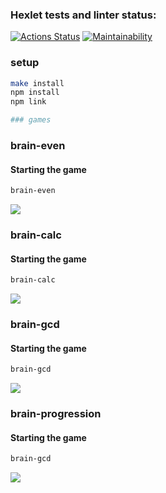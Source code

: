 ### Hexlet tests and linter status:
[![Actions Status](https://github.com/rizhik356/frontend-project-44/workflows/hexlet-check/badge.svg)](https://github.com/rizhik356/frontend-project-44/actions)
[![Maintainability](https://api.codeclimate.com/v1/badges/2bfba918a065448242d2/maintainability)](https://codeclimate.com/github/rizhik356/frontend-project-44/maintainability)

### setup

```bash
make install
npm install
npm link
```

```bash
### games
```
###  brain-even

#### Starting the game

```bash
brain-even
```

<a href="https://asciinema.org/a/CjvLqEz7NLIvV8Fmbks5kYDpL" target="_blank"><img src="https://asciinema.org/a/CjvLqEz7NLIvV8Fmbks5kYDpL.svg" /></a>

###  brain-calc

#### Starting the game

```bash
brain-calc
```

<a href="https://asciinema.org/a/VPjyl2Xoptuggif7E3fQUCi91" target="_blank"><img src="https://asciinema.org/a/VPjyl2Xoptuggif7E3fQUCi91.svg" /></a>

###  brain-gcd

#### Starting the game

```bash
brain-gcd
```

<a href="https://asciinema.org/a/5mVQIEy3mwcxbz99rEYHieELj" target="_blank"><img src="https://asciinema.org/a/5mVQIEy3mwcxbz99rEYHieELj.svg" /></a>

###  brain-progression

#### Starting the game

```bash
brain-gcd
```

<a href="https://asciinema.org/a/ZGWTNz1sVi2f3mVFnrjoMsnk9" target="_blank"><img src="https://asciinema.org/a/ZGWTNz1sVi2f3mVFnrjoMsnk9.svg" /></a>
